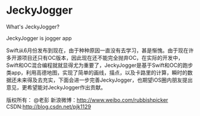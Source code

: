 JeckyJogger
===========
What's JeckyJogger?

JeckyJogger is jogger app

Swift从6月份发布到现在，由于种种原因一直没有去学习，甚是惭愧。由于现在许多开源项目还只有OC版本，因此现在还不能完全抛弃OC，在实际的开发中，Swift和OC混合编程就就显得尤为重要了，JeckyJogger是基于Swift和OC的跑步类app，利用高德地图，实现了简单的画线，描点，以及卡路里的计算，瞬时的数据还未来得及去充实，下面会进一步完善JeckyJogger，也期望iOS圈内朋友提出意见，更希望能对JeckyJogger作出贡献。

版权所有：
@老彭 
新浪微博：http://www.weibo.com/rubbishpicker
CSDN:http://blog.csdn.net/pjk1129
